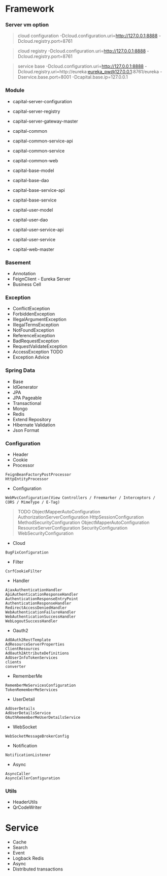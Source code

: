 # Framework

### Server vm option

> cloud configuration
-Dcloud.configuration.uri=http://127.0.0.1:8888
-Dcloud.registry.port=8761

> cloud registry
-Dcloud.configuration.uri=http://127.0.0.1:8888
-Dcloud.registry.port=8761

> service base
-Dcloud.configuration.uri=http://127.0.0.1:8888
-Dcloud.registry.uri=http://eureka:eureka_pw@127.0.0.1:8761/eureka
-Dservice.base.port=8001
-Dcapital.base.ip=127.0.0.1

### Module

- capital-server-configuration
- capital-server-registry
- capital-server-gateway-master

- capital-common
- capital-common-service-api
- capital-common-service
- capital-common-web

- capital-base-model
- capital-base-dao
- capital-base-service-api
- capital-base-service

- capital-user-model
- capital-user-dao
- capital-user-service-api
- capital-user-service

- capital-web-master

### Basement

- Annotation
- FeignClient - Eureka Server
- Business Cell

### Exception

- ConflictException
- ForbiddenException
- IllegalArgumentException
- IllegalTermsException
- NotFoundException
- ReferenceException
- BadRequestException
- RequestValidateException
- AccessException TODO
- Exception Advice

### Spring Data

- Base
- IdGenerator
- JPA
- JPA Pageable
- Transactional
- Mongo
- Redis
- Extend Repository
- Hibernate Validation
- Json Format

### Configuration 

- Header
- Cookie
- Processor
>
    FeignBeanFactoryPostProcessor
    HttpEntityProcessor

- Configuration
>
    WebMvcConfiguration(View Controllers / Freemarker / Interceptors / CORS / MimeType / E-Tag)

> TODO
    ObjectMapperAutoConfiguration
    AuthorizationServerConfiguration
    HttpSessionConfiguration
    MethodSecurityConfiguration
    ObjectMapperAutoConfiguration
    ResourceServerConfiguration
    SecurityConfiguration
    WebSecurityConfiguration

- Cloud
>

    BugFixConfiguration

- Filter
>

    CsrfCookieFilter

- Handler
>

    AjaxAuthenticationHandler
    ApiAuthenticationResponseHandler
    AuthenticationResponseEntryPoint
    AuthenticationResponseHandler
    RedirectAccessDeniedHandler
    WebAuthenticationFailureHandler
    WebAuthenticationSuccessHandler
    WebLogoutSuccessHandler

- Oauth2
>

    AdOAuth2RestTemplate
    AdResourceServerProperties
    ClientResources
    AdOauth2AttributeDefinitions
    AdUserInfoTokenServices
    clients
    converter

- RememberMe
>
    RememberMeServicesConfiguration
    TokenRememberMeServices

- UserDetail
>
    AdUserDetails
    AdUserDetailsService
    OAuthRememberMeUserDetailsService

- WebSocket
>
    WebSocketMessageBrokerConfig

- Notification
>

    NotificationListener

- Async
>
    AsyncCaller
    AsyncCallerConfiguration
    

### Utils

- HeaderUtils
- QrCodeWriter

# Service

- Cache
- Search
- Event
- Logback Redis
- Async
- Distributed transactions